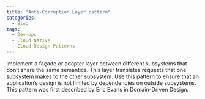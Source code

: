 ```yaml
---
title: "Anti-Corruption Layer pattern"
categories:
  - Blog
tags:
  - Dev-ops
  - Cloud Native
  - Cloud Design Patterns
---
```


Implement a façade or adapter layer between different subsystems that don’t share the same semantics. This layer translates requests that one subsystem makes to the other subsystem. Use this pattern to ensure that an application’s design is not limited by dependencies on outside subsystems. This pattern was first described by Eric Evans in Domain-Driven Design.